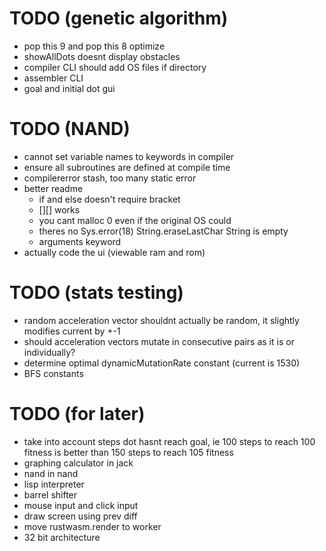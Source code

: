 # TODO (genetic algorithm)
* pop this 9 and pop this 8 optimize
* showAllDots doesnt display obstacles
* compiler CLI should add OS files if directory
* assembler CLI
* goal and initial dot gui

# TODO (NAND)
* cannot set variable names to keywords in compiler
* ensure all subroutines are defined at compile time
* compilererror stash, too many static error
* better readme
    * if and else doesn't require bracket
    * [][] works
    * you cant malloc 0 even if the original OS could
    * theres no Sys.error(18) String.eraseLastChar String is empty
    * arguments keyword
* actually code the ui (viewable ram and rom)

# TODO (stats testing)
* random acceleration vector shouldnt actually be random, it slightly modifies current by +-1
* should acceleration vectors mutate in consecutive pairs as it is or individually?
* determine optimal dynamicMutationRate constant (current is 1530)
* BFS constants

# TODO (for later)
* take into account steps dot hasnt reach goal, ie 100 steps to reach 100 fitness is better than 150 steps to reach 105 fitness
* graphing calculator in jack
* nand in nand
* lisp interpreter
* barrel shifter
* mouse input and click input
* draw screen using prev diff
* move rustwasm.render to worker
* 32 bit architecture